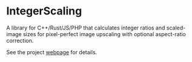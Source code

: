 # IntegerScaling

A library for C++/Rust/JS/PHP that calculates integer ratios and scaled-image sizes for pixel-perfect image upscaling with optional aspect-ratio correction.

See the project [webpage](http://tanalin.com/en/projects/integer-scaling/) for details.